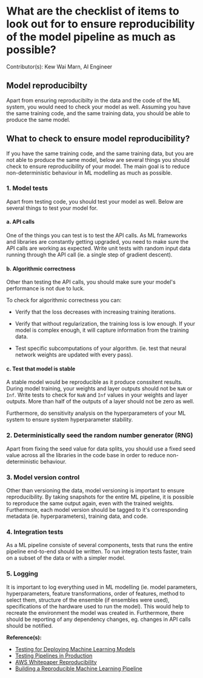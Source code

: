 # What are the checklist of items to look out for to ensure reproducibility of the model pipeline as much as possible?

Contributor(s): Kew Wai Marn, AI Engineer

## Model reproducibilty

Apart from ensuring reproducibilty in the data and the code of the ML system,
you would need to check your model as well. Assuming you have the same training
code, and the same training data, you should be able to produce the same model.

## What to check to ensure model reproducibility?

If you have the same training code, and the same training data, but you are
not able to produce the same model, below are several things you should check to
ensure reproducibility of your model. The main goal is to reduce
non-deterministic behaviour in ML modelling as much as possible.

### 1. Model tests

Apart from testing code, you should test your model as well. Below are several
things to test your model for.

#### a. API calls

One of the things you can test is to test the API calls. As ML frameworks and
libraries are constantly getting upgraded, you need to make sure the API calls
are working as expected. Write unit tests with random input data running
through the API call (ie. a single step of gradient descent).

#### b. Algorithmic correctness

Other than testing the API calls, you should make sure your model's performance
is not due to luck.

To check for algorithmic correctness you can:

- Verify that the loss decreases with increasing training iterations.

- Verify that without regularization, the training loss is low enough. If your
model is complex enough, it will capture information from the training data.

- Test specific subcomputations of your algorithm. (ie. test that neural network
weights are updated with every pass).

#### c. Test that model is stable

A stable model would be reproducible as it produce conssitent results. During
model training, your weights and layer outputs should not be `NaN` or `Inf`.
Write tests to check for `NaN` and `Inf` values in your weights and layer
outputs. More than half of the outputs of a layer should not be zero as well.

Furthermore, do sensitivity analysis on the hyperparameters of your ML system
to ensure system hyperparameter stability.

### 2. Deterministically seed the random number generator (RNG)

Apart from fixing the seed value for data splits, you should use a fixed seed
value across all the libraries in the code base in order to reduce
non-deterministic behaviour.

### 3. Model version control

Other than versioning the data, model versioning is important to ensure
reproducibility. By taking snapshots for the entire ML pipeline, it is possible
to reproduce the same output again, even with the trained weights. Furthermore,
each model version should be tagged to it's corresponding metadata
(ie. hyperparameters), training data, and code.

### 4. Integration tests

As a ML pipeline consiste of several components, tests that runs the entire
pipeline end-to-end should be written. To run integration tests faster, train on
a subset of the data or with a simpler model.

### 5. Logging

It is important to log everything used in ML modelling (ie. model parameters,
hyperparameters, feature transformations, order of features, method to select
them, structure of the ensemble (if ensembles were used), specifications of
the hardware used to run the model). This would help to recreate the environment
the model was created in. Furthermore, there should be reporting of any
dependency changes, eg. changes in API calls should be notified.

__Reference(s):__

- [Testing for Deploying Machine Learning Models](https://developers.google.com/machine-learning/testing-debugging/pipeline/deploying)
- [Testing Pipelines in Production](https://developers.google.com/machine-learning/testing-debugging/pipeline/production)
- [AWS Whitepaper Reproducibility](https://docs.aws.amazon.com/whitepapers/latest/ml-best-practices-healthcare-life-sciences/reproducibility.html)
- [Building a Reproducible Machine Learning Pipeline](https://arxiv.org/pdf/1810.04570.pdf)